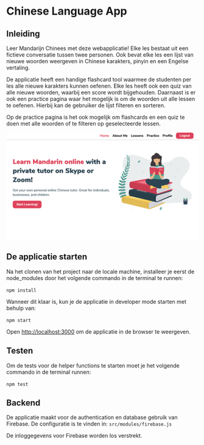 # Chinese Language App

## Inleiding

Leer Mandarijn Chinees met deze webapplicatie! Elke les bestaat uit een fictieve conversatie tussen twee personen. Ook bevat elke les een lijst van nieuwe woorden weergeven in Chinese karakters, pinyin en een Engelse vertaling.

De applicatie heeft een handige flashcard tool waarmee de studenten per les alle nieuwe karakters kunnen oefenen. Elke les heeft ook een quiz van alle nieuwe woorden, waarbij een score wordt bijgehouden. Daarnaast is er ook een practice pagina waar het mogelijk is om de woorden uit alle lessen te oefenen. Hierbij kan de gebruiker de lijst filteren en sorteren.

Op de practice pagina is het ook mogelijk om flashcards en een quiz te doen met alle woorden of te filteren op geselecteerde lessen.

![Chinese Language App](src/assets/screenshot.png)

## De applicatie starten

Na het clonen van het project naar de locale machine, installeer je eerst de node_modules door het volgende commando in de terminal te runnen:

`npm install`

Wanneer dit klaar is, kun je de applicatie in developer mode starten met behulp van:

`npm start`

Open [http://localhost:3000](http://localhost:3000) om de applicatie in de browser te weergeven.

## Testen

Om de tests voor de helper functions te starten moet je het volgende commando in de terminal runnen:

`npm test`

## Backend

De applicatie maakt voor de authentication en database gebruik van Firebase. De configuratie is te vinden in:
`src/modules/firebase.js`

De inloggegevens voor Firebase worden los verstrekt.
